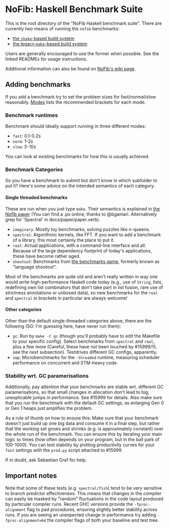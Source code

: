 # NoFib: Haskell Benchmark Suite

This is the root directory of the "NoFib Haskell benchmark suite".
There are currently two means of running the `nofib` benchmarks:

 * [the `shake`-based build system](shake/README.mkd)
 * [the legacy `make`-based build system](README.make.mkd)

Users are generally encouraged to use the former when possible. See the linked
READMEs for usage instructions.

Additional information can also be found on
[NoFib's wiki page](https://gitlab.haskell.org/ghc/ghc/-/wikis/building/running-nofib).


## Adding benchmarks

If you add a benchmark try to set the problem sizes for
fast/normal/slow reasonably. [Modes](#modes) lists the recommended brackets for
each mode.

### Benchmark runtimes

Benchmark should ideally support running in three different modes:

- `fast`: 0.1-0.2s
- `norm`: 1-2s
- `slow`: 5-10s

You can look at existing benchmarks for how this is usually achieved.
### Benchmark Categories

So you have a benchmark to submit but don't know in which subfolder to put it? Here's some
advice on the intended semantics of each category.

#### Single threaded benchmarks

These are run when you just type `make`. Their semantics is explained in
[the Nofib paper](https://link.springer.com/chapter/10.1007%2F978-1-4471-3215-8_17)
(You can find a .ps online, thanks to @bgamari. Alternatively grep for
'Spectral' in docs/paper/paper.verb).

- `imaginary`: Mostly toy benchmarks, solving puzzles like n-queens.
- `spectral`: Algorithmic kernels, like FFT. If you want to add a benchmark of a
  library, this most certainly the place to put it.
- `real`: Actual applications, with a command-line interface and all. Because of
  the large dependency footprint of today's applications, these have become
  rather aged.
- `shootout`: Benchmarks from
  [the benchmarks game](https://benchmarksgame-team.pages.debian.net/benchmarksgame/),
  formerly known as "language shootout".

Most of the benchmarks are quite old and aren't really written in way one would
write high-performance Haskell code today (e.g., use of `String`, lists,
redefining own list combinators that don't take part in list fusion, rare use of
strictness annotations or unboxed data), so new benchmarks for the `real` and
`spectral` in brackets in particular are always welcome!

#### Other categories

Other than the default single-threaded categories above, there are the
following (SG: I'm guessing here, have never run them):

- `gc`: Run by `make -C gc` (though you'll probably have to edit the Makefile to
  your specific config). Select benchmarks from `spectral` and `real`, plus a
  few more (Careful, these have not been touched by #15999/!5, see the next
  subsection). Testdrives different GC configs, apparently.
- `smp`: Microbenchmarks for the `-threaded` runtime, measuring scheduler
  performance on concurrent and STM-heavy code.

### Stability wrt. GC paramerisations

Additionally, pay attention that your benchmarks are stable wrt. different
GC paramerisations, so that small changes in allocation don't lead to big,
unexplicable jumps in performance. See #15999 for details. Also make sure
that you run the benchmark with the default GC settings, as enlarging Gen 0 or
Gen 1 heaps just amplifies the problem.

As a rule of thumb on how to ensure this: Make sure that your benchmark doesn't
just build up one big data and consume it in a final step, but rather that the
working set grows and shrinks (e.g. is approximately constant) over the whole
run of the benchmark. You can ensure this by iterating your main logic `$n`
times (how often depends on your program, but in the ball park of 100-1000).
You can test stability by plotting productivity curves for your `fast` settings
with the `prod.py` script attached to #15999.

If in doubt, ask Sebastian Graf for help.

## Important notes

Note that some of these tests (e.g. `spectral/fish`) tend to be very sensitive
to branch predictor effectiveness. This means that changes in the compiler
can easily be masked by "random" fluctuations in the code layout produced by
particular compiler runs. Recent GHC versions provide the `-fproc-alignment`
flag to pad procedures, ensuring slightly better stability across runs. If you
are seeing an unexpected change in performance try adding `-fproc-alignment=64`
the compiler flags of both your baseline and test tree.
